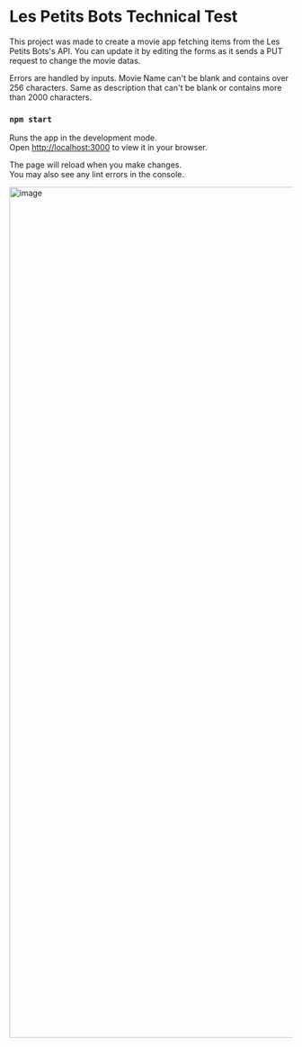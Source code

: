 # Les Petits Bots Technical Test

This project was made to create a movie app fetching items from the Les Petits Bots's API. You can update it by editing the forms as it sends a PUT request to change the movie datas.

Errors are handled by inputs. Movie Name can't be blank and contains over 256 characters. Same as description that can't be blank or contains more than 2000 characters.

### `npm start`

Runs the app in the development mode.\
Open [http://localhost:3000](http://localhost:3000) to view it in your browser.

The page will reload when you make changes.\
You may also see any lint errors in the console.

<img width="1512" alt="image" src="https://user-images.githubusercontent.com/91204591/164397420-2d27a292-69d4-4ba1-abcd-dc4d20dafd1c.png">
